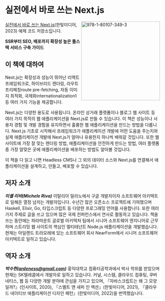 # 실전에서 바로 쓰는 Next.js

<a href="https://www.packtpub.com/product/real-world-next-js/9781801073493"><img src="https://static.packt-cdn.com/products/9781801073493/cover/smaller" alt="978-1-80107-349-3	" height="256px" align="right"></a>

[실전에서 바로 쓰는 Next.js](https://www.packtpub.com/product/real-world-next-js/9781801073493)(한빛미디어, 2023) 예제 코드 저장소입니다.

**SSR부터 SEO, 배포까지 확장성 높은 풀스택 서비스 구축 가이드**

## 이 책에 대하여

Next.js는 확장성과 성능이 뛰어난 리액트 프레임워크로, 하이브리드 렌더링, 라우트 프리페칭route pre-fetching, 자동 이미지 최적화, 국제화internationalization1 등 여러 가지 기능을 제공합니다.

Next.js는 다양한 용도로 사용됩니다. 온라인 상거래 플랫폼이나 블로그 웹 사이트 등 여러 가지 목적의 웹 애플리케이션을 Next.js로 만들 수 있습니다. 이 책은 성능이나 사용자 경험 및 개발 경험을 유지하면서 훌륭한 웹 애플리케이션을 만드는 방법을 다룹니다. Next.js 기초로 시작해서 프레임워크가 애플리케이션 개발에 어떤 도움을 주는지와 실제 애플리케이션 개발에 Next.js가 얼마나 유용한지 하나씩 배워갈 것입니다. 또한 웹 사이트에 가장 잘 맞는 렌더링 방법, 애플리케이션을 안전하게 만드는 방법, 여러 플랫폼 중 가장 알맞은 곳에 애플리케이션을 배포하는 방법도 알아볼 것입니다.

이 책을 다 읽고 나면 Headless CMS나 그 외의 데이터 소스와 Next.js를 연결해서 애플리케이션을 설계하고, 만들고, 배포할 수 있습니다.

## 저자 소개
***미셸 리바(Michele Riva)***
이탈리아 밀라노에서 구글 개발자이자 소프트웨어 아키텍트로 일해온 열정 넘치는 개발자입니다. 수년간 많은 오픈소스 프로젝트에 기여했으며 Haskell, Elixir, Go, 타입스크립트 등 다양한 프로그래밍 언어를 사용합니다. 또한 여러 가지 주제로 글을 쓰고 있으며 많은 국제 컨퍼런스에서 연사로 활동하고 있습니다. 책을 쓰는 동안에는 파라마운트 글로벌 아키텍처 팀에서 시니어 소프트웨어 엔지니어로 근무하며 스트리밍 웹 사이트의 핵심인 멀티테넌트 Node.js 애플리케이션을 개발했습니다. 현재는 아일랜드 트라모레에 있는 소프트웨어 회사 NearForm에서 시니어 소프트웨어 아키텍트로 일하고 있습니다.

## 역자 소개
***박수현(ardeness@gmail.com)***
홍익대학교 컴퓨터공학과에서 박사 학위를 받았으며 현재는 SK텔레콤에서 개발자로 일하고 있습니다. 커널, 시스템, 클라우드 컴퓨팅, 쿠버네티스, 웹 등 다양한 개발 분야에 관심을 가지고 있으며, 『자바스크립트는 왜 그 모양일까?』(인사이트, 2020), 『스벨트 앤 새퍼 인 액션』(한빛미디어, 2021), 『클라우드 네이티브 애플리케이션 디자인 패턴』(한빛미디어, 2022)을 번역했습니다.
